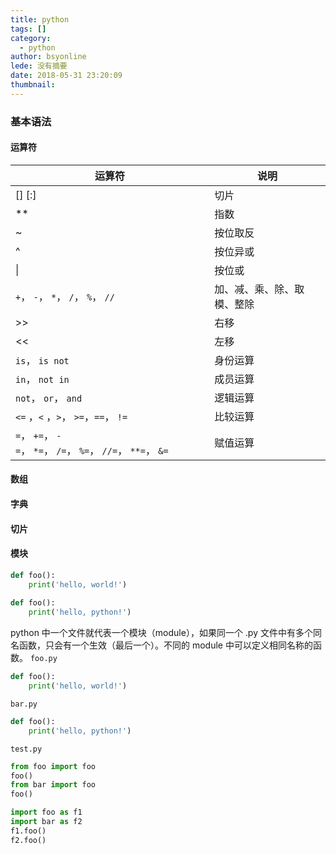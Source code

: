 ```yaml
---
title: python
tags: []
category:
  - python
author: bsyonline
lede: 没有摘要
date: 2018-05-31 23:20:09
thumbnail:
---
```




### 基本语法

#### 运算符
| 运算符                                                   | 说明            |
| ----------------------------------------------------- | ------------- |
| [] [:]                                                | 切片            |
| **                                                    | 指数            |
| ~                                                     | 按位取反          |
| ^                                                     | 按位异或          |
| \|                                                    | 按位或           |
| `+`， `-`， `*`， `/`， `%`， `//`                         | 加、减、乘、除、取模、整除 |
| >>                                                    | 右移            |
| <<                                                    | 左移            |
| `is`， `is not`                                        | 身份运算          |
| `in`， `not in`                                        | 成员运算          |
| `not`， `or`， `and`                                    | 逻辑运算          |
| `<=` ，`<` ，`>`， `>=`，`==`， `!=`                       | 比较运算          |
| `=`， `+=`， `-=`， `*=`， `/=`， `%=`， `//=`， `**=`， `&=` | 赋值运算          |

#### 数组


#### 字典


#### 切片


#### 模块
```python
def foo():  
    print('hello, world!')  
  
def foo():  
    print('hello, python!')
```
python 中一个文件就代表一个模块（module），如果同一个 .py 文件中有多个同名函数，只会有一个生效（最后一个）。不同的 module 中可以定义相同名称的函数。
`foo.py`
```python
def foo():  
    print('hello, world!')  
```
`bar.py`
```python
def foo():  
    print('hello, python!')  
```
`test.py`
```python
from foo import foo  
foo()  
from bar import foo  
foo()

import foo as f1  
import bar as f2  
f1.foo()  
f2.foo()
```
